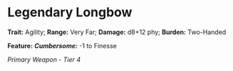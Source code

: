# Legendary Longbow

**Trait:** Agility; **Range:** Very Far; **Damage:** d8+12 phy; **Burden:** Two-Handed

**Feature:** ***Cumbersome:*** -1 to Finesse

*Primary Weapon - Tier 4*
